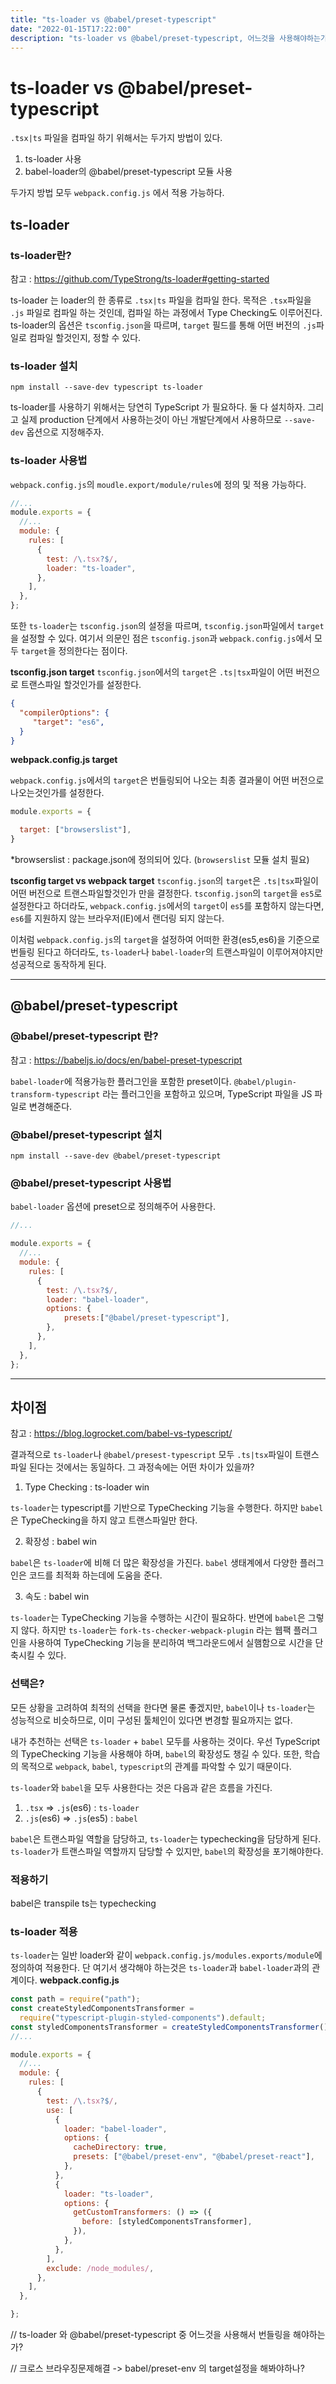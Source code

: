 ```yaml
---
title: "ts-loader vs @babel/preset-typescript"
date: "2022-01-15T17:22:00"
description: "ts-loader vs @babel/preset-typescript, 어느것을 사용해야하는가"
---
```


# ts-loader vs @babel/preset-typescript

`.tsx|ts` 파일을 컴파일 하기 위해서는 두가지 방법이 있다.

1. ts-loader 사용
2. babel-loader의 @babel/preset-typescript 모듈 사용

두가지 방법 모두 `webpack.config.js` 에서 적용 가능하다.

## ts-loader

### ts-loader란?

참고 : https://github.com/TypeStrong/ts-loader#getting-started

ts-loader 는 loader의 한 종류로 `.tsx|ts` 파일을 컴파일 한다. 목적은 `.tsx`파일을 `.js` 파일로 컴파일 하는 것인데, 컴파일 하는 과정에서 Type Checking도 이루어진다. ts-loader의 옵션은 `tsconfig.json`을 따르며, `target` 필드를 통해 어떤 버전의 `.js`파일로 컴파일 할것인지, 정할 수 있다.


### ts-loader 설치

```
npm install --save-dev typescript ts-loader
```
ts-loader를 사용하기 위해서는 당연히 TypeScript 가 필요하다. 둘 다 설치하자. 그리고 실제 production 단계에서 사용하는것이 아닌 개발단계에서 사용하므로 `--save-dev` 옵션으로 지정해주자.


### ts-loader 사용법

`webpack.config.js`의 `moudle.export/module/rules`에 정의 및 적용 가능하다.

```javascript
//...
module.exports = {
  //...
  module: {
    rules: [
      {
        test: /\.tsx?$/,
        loader: "ts-loader",       
      },
    ],
  },
};
```

또한 `ts-loader`는 `tsconfig.json`의 설정을 따르며, `tsconfig.json`파일에서 `target`을 설정할 수 있다. 여기서 의문인 점은 `tsconfig.json`과 `webpack.config.js`에서 모두 `target`을 정의한다는 점이다.

**tsconfig.json target**
`tsconfig.json`에서의 `target`은 `.ts|tsx`파일이 어떤 버전으로 트랜스파일 할것인가를 설정한다. 

```json
{
  "compilerOptions": {
     "target": "es6",
  }
}    
```

**webpack.config.js target**

`webpack.config.js`에서의 `target`은 번들링되어 나오는 최종 결과물이 어떤 버전으로 나오는것인가를 설정한다.

```javascript
module.exports = {

  target: ["browserslist"],
}
```

*browserslist : package.json에 정의되어 있다. (`browserslist` 모듈 설치 필요)

**tsconfig target vs webpack target**
`tsconfig.json`의 `target`은 `.ts|tsx`파일이 어떤 버전으로 트랜스파일할것인가 만을 결정한다. `tsconfig.json`의 `target`을 `es5`로 설정한다고 하더라도, `webpack.config.js`에서의 `target`이 `es5`를 포함하지 않는다면, `es6`를 지원하지 않는 브라우저(IE)에서 랜더링 되지 않는다. 

이처럼 `webpack.config.js`의 `target`을 설정하여 어떠한 환경(es5,es6)을 기준으로 번들링 된다고 하더라도, `ts-loader`나 `babel-loader`의 트랜스파일이 이루어져야지만 성공적으로 동작하게 된다.


---

## @babel/preset-typescript

### @babel/preset-typescript 란?

참고 : https://babeljs.io/docs/en/babel-preset-typescript

`babel-loader`에 적용가능한 플러그인을 포함한 preset이다. `@babel/plugin-transform-typescript` 라는 플러그인을 포함하고 있으며, TypeScript 파일을 JS 파일로 변경해준다.

### @babel/preset-typescript 설치

```
npm install --save-dev @babel/preset-typescript
```

### @babel/preset-typescript 사용법

`babel-loader` 옵션에 preset으로 정의해주어 사용한다.

```javascript
//...

module.exports = {
  //...
  module: {
    rules: [
      {
        test: /\.tsx?$/,
        loader: "babel-loader",
        options: {
            presets:["@babel/preset-typescript"],
        },
      },
    ],
  },
};
```

---

## 차이점 

참고 : https://blog.logrocket.com/babel-vs-typescript/

결과적으로 `ts-loader`나 `@babel/presest-typescript` 모두  `.ts|tsx`파일이 트랜스파일 된다는 것에서는 동일하다. 그 과정속에는 어떤 차이가 있을까?

1. Type Checking : ts-loader win

`ts-loader`는 typescript를 기반으로 TypeChecking 기능을 수행한다. 하지만 `babel`은 TypeChecking을 하지 않고 트랜스파일만 한다.

2. 확장성 : babel win

`babel`은 `ts-loader`에 비해 더 많은 확장성을 가진다. `babel` 생태계에서 다양한 플러그인은 코드를 최적화 하는데에 도움을 준다.

3. 속도 : babel win

`ts-loader`는 TypeChecking 기능을 수행하는 시간이 필요하다. 반면에 `babel`은 그렇지 않다. 하지만 `ts-loader`는 `fork-ts-checker-webpack-plugin` 라는 웹팩 플러그인을 사용하여 TypeChecking 기능을 분리하여 백그라운드에서 실햄함으로 시간을 단축시킬 수 있다.


### 선택은?

모든 상황을 고려하여 최적의 선택을 한다면 물론 좋겠지만, `babel`이나 `ts-loader`는 성능적으로 비슷하므로, 이미 구성된 툴체인이 있다면 변경할 필요까지는 없다. 

내가 추천하는 선택은 `ts-loader` + `babel` 모두를 사용하는 것이다. 우선 TypeScript의 TypeChecking 기능을 사용해야 하며, `babel`의 확장성도 챙길 수 있다. 또한, 학습의 목적으로  `webpack`, `babel`, `typescript`의 관계를 파악할 수 있기 때문이다.

`ts-loader`와 `babel`을 모두 사용한다는 것은 다음과 같은 흐름을 가진다.
1. `.tsx` => `.js`(es6)  :  `ts-loader`
2. `.js`(es6) => `.js`(es5)  : `babel`

`babel`은 트랜스파일 역할을 담당하고, `ts-loader`는 typechecking을 담당하게 된다. `ts-loader`가 트랜스파일 역할까지 담당할 수 있지만, `babel`의 확장성을 포기해야한다.


### 적용하기





babel은 transpile ts는 typechecking


### ts-loader 적용

`ts-loader`는 일반 loader와 같이 `webpack.config.js/modules.exports/module`에 정의하여 적용한다. 단 여기서 생각해야 하는것은 `ts-loader`과 `babel-loader`과의 관계이다.
**webpack.config.js**

```javascript
const path = require("path");
const createStyledComponentsTransformer =
  require("typescript-plugin-styled-components").default;
const styledComponentsTransformer = createStyledComponentsTransformer();
//...

module.exports = {
  //...
  module: {
    rules: [
      {
        test: /\.tsx?$/,
        use: [
          {
            loader: "babel-loader",
            options: {
              cacheDirectory: true,
              presets: ["@babel/preset-env", "@babel/preset-react"],
            },
          },
          {
            loader: "ts-loader",
            options: {
              getCustomTransformers: () => ({
                before: [styledComponentsTransformer],
              }),
            },
          },
        ],
        exclude: /node_modules/,
      },
    ],
  },

};

```



// ts-loader 와 @babel/preset-typescript  중 어느것을 사용해서 번들링을 해야하는가?


// 크로스 브라우징문제해결 -> babel/preset-env 의 target설정을 해봐야하나?